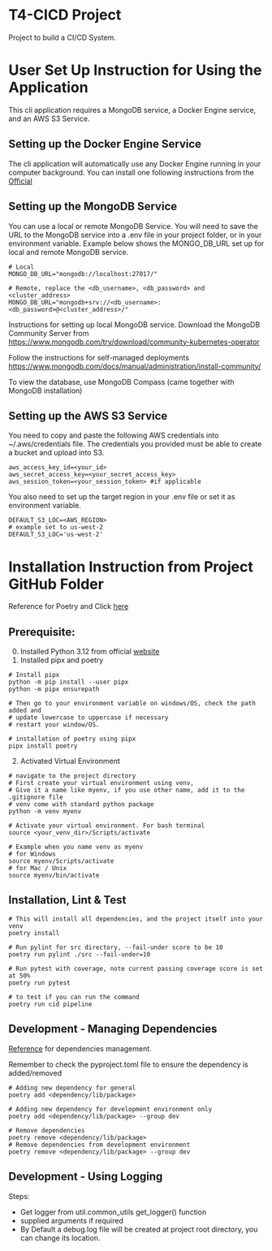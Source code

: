 # T4-CICD Project

Project to build a CI/CD System.

# User Set Up Instruction for Using the Application

This cli application requires a MongoDB service, a Docker Engine service, and an AWS S3 Service.

## Setting up the Docker Engine Service

The cli application will automatically use any Docker Engine running in your computer background.
You can install one following instructions from the [Official](https://www.docker.com/products/docker-desktop/)

## Setting up the MongoDB Service

You can use a local or remote MongoDB Service. You will need to save the URL to the MongoDB service
into a .env file in your project folder, or in your environment variable. Example below shows the
MONGO_DB_URL set up for local and remote MongoDB service.

```shell
# Local
MONGO_DB_URL="mongodb://localhost:27017/"

# Remote, replace the <db_username>, <db_password> and <cluster_address>
MONGO_DB_URL="mongodb+srv://<db_username>:<db_password>@<cluster_address>/"
```

Instructions for setting up local MongoDB service.
Download the MongoDB Community Server from
https://www.mongodb.com/try/download/community-kubernetes-operator

Follow the instructions for self-managed deployments
https://www.mongodb.com/docs/manual/administration/install-community/

To view the database, use MongoDB Compass (came together with MongoDB installation)

## Setting up the AWS S3 Service

You need to copy and paste the following AWS credentials into ~/.aws/credentials file.
The credentials you provided must be able to create a bucket and upload into S3.

```shell
aws_access_key_id=<your_id>
aws_secret_access_key=<your_secret_access_key>
aws_session_token=<your_session_token> #if applicable
```

You also need to set up the target region in your .env file or set it as environment variable.

```shell
DEFAULT_S3_LOC=<AWS_REGION>
# example set to us-west-2
DEFAULT_S3_LOC='us-west-2'
```

# Installation Instruction from Project GitHub Folder

Reference for Poetry and Click [here](https://medium.com/@chinsj/develop-and-deploy-cli-tool-on-python-with-poetry-and-click-ab62f4341c45)

## Prerequisite:

0. Installed Python 3.12 from official [website](https://www.python.org/downloads/)
1. Installed pipx and poetry

```shell
# Install pipx
python -m pip install --user pipx
python -m pipx ensurepath

# Then go to your environment variable on windows/OS, check the path added and
# update lowercase to uppercase if necessary
# restart your window/OS.

# installation of poetry using pipx
pipx install poetry
```

2. Activated Virtual Environment

```shell
# navigate to the project directory
# First create your virtual environment using venv,
# Give it a name like myenv, if you use other name, add it to the .gitignore file
# venv come with standard python package
python -m venv myenv

# Activate your virtual environment. For bash terminal
source <your_venv_dir>/Scripts/activate

# Example when you name venv as myenv
# for Windows
source myenv/Scripts/activate
# for Mac / Unix
source myenv/bin/activate
```

## Installation, Lint & Test

```shell
# This will install all dependencies, and the project itself into your venv
poetry install

# Run pylint for src directory, --fail-under score to be 10
poetry run pylint ./src --fail-under=10

# Run pytest with coverage, note current passing coverage score is set at 50%
poetry run pytest

# to test if you can run the command
poetry run cid pipeline
```

## Development - Managing Dependencies

[Reference](https://python-poetry.org/docs/managing-dependencies/#installing-group-dependencies) for dependencies management.

Remember to check the pyproject.toml file to ensure the dependency is added/removed

```shell
# Adding new dependency for general
poetry add <dependency/lib/package>

# Adding new dependency for development environment only
poetry add <dependency/lib/package> --group dev

# Remove dependencies
poetry remove <dependency/lib/package>
# Remove dependencies from development environment
poetry remove <dependency/lib/package> --group dev
```

## Development - Using Logging

Steps:

- Get logger from util.common_utils get_logger() function
- supplied arguments if required
- By Default a debug.log file will be created at project root directory, you can change its location.
